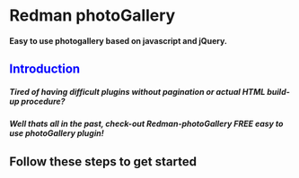 <h1>Redman photoGallery</h1>

<h4>Easy to use photogallery based on javascript and jQuery.</h4>

<h2 style='color:blue !important'>Introduction</h2>

<h5>
  Tired of having difficult plugins without pagination or actual HTML build-up procedure?
</h5>
<h5>
  Well thats all in the past, check-out Redman-photoGallery FREE easy to use photoGallery plugin!
</h5>

<h2>Follow these steps to get started</h2>
